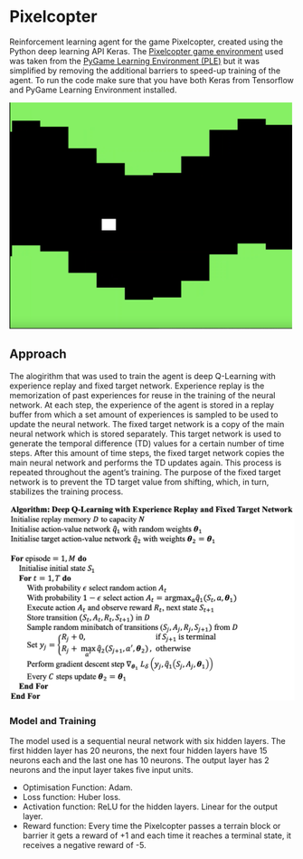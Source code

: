 # Pixelcopter
Reinforcement learning agent for the game Pixelcopter, created using the Python deep learning API Keras. The [Pixelcopter game environment](https://pygame-learning-environment.readthedocs.io/en/latest/user/games/pixelcopter.html) used was taken from the [PyGame Learning Environment (PLE)](https://pygame-learning-environment.readthedocs.io/en/latest/user/home.html) but it was simplified by removing the additional barriers to speed-up training of the agent. To run the code make sure that you have both Keras from Tensorflow and PyGame Learning Environment installed.

<p align="left">
<img src="Images\environment.png" alt="environment" height=400 width=500/>
</p>

## Approach
The alogirithm that was used to train the agent is deep Q-Learning with experience replay and fixed target network. Experience replay is the memorization of past experiences for reuse in the training of the neural network. At each step, the experience of the agent is stored in a replay buffer from which a set amount of experiences is sampled to be used to update the neural network. The fixed target network is a copy of the main neural network which is stored separately. This target network is used to generate the temporal difference (TD) values for a certain number of time steps. After this amount of time steps, the fixed target network copies the main neural network and performs the TD updates again. This process is repeated throughout the agent’s training. The purpose of the fixed target network is to prevent the TD target value from shifting, which, in turn, stabilizes the training process.

![pseudocode for deep Q Learnging with experience replay and fixed target network](Images\pseudocode_deep_Q_Exp_rep_fixed_target_net.png)

### Model and Training
The model used is a sequential neural network with six hidden layers. The first hidden layer has 20 neurons, the next four hidden layers have 15 neurons each and the last one has 10 neurons. The output layer has 2 neurons and the input layer takes five input units.

<ul>
<li> Optimisation Function: Adam. </li>
<li> Loss function: Huber loss. </li>
<li> Activation function: ReLU for the hidden layers. Linear for the output layer. </li>
<li> Reward function: Every time the Pixelcopter passes a terrain block or barrier it gets a reward of +1 and each time it reaches a terminal state, it receives a negative reward of -5.
</ul>